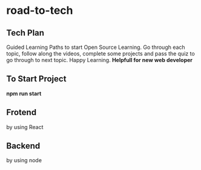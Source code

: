 # road-to-tech
## Tech Plan
 Guided Learning Paths to start Open Source Learning. Go through each topic, follow along the videos, complete some projects and pass the quiz to go through to next topic. Happy Learning.
 **Helpfull for new web developer**
 
 ## To Start Project 
  **npm run start**
  
## Frotend
 by using React
 
 ## Backend
 by using node
